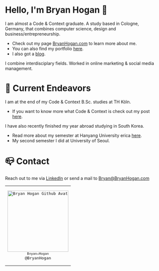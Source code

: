 # Hello, I'm Bryan Hogan 👋
I am almost a Code & Context graduate. A study based in Cologne, Germany, that combines computer science, design and business/entrepreneurship.

- Check out my page [BryanHogan.com](https://bryanhogan.com) to learn more about me.
- You can also find my portfolio [here](https://bryanhogan.com/portfolio).
- I also got a [blog](https://bryanhogan.com/blog).

I combine interdisciplary fields. Worked in online marketing & social media management.

# 🧭 Current Endeavors
I am at the end of my Code & Context B.Sc. studies at TH Köln.
- If you want to know more what Code & Context is check out my post [here](https://bryanhogan.com/blog/what-is-coco).

I have also recently finished my year abroad studying in South Korea.
- Read more about my semester at Hanyang University erica [here](https://bryanhogan.com/blog/hanyang-erica-exchange).
- My second semester I did at University of Seoul.

# 📪 Contact
Reach out to me via [LinkedIn](https://www.linkedin.com/in/bryanhoganme/) or send a mail to Bryan@BryanHogan.com


<table>
    <tr>
    <td align="center" width="200"><pre><a href="https://github.com/BryanHogan"><img src="https://avatars.githubusercontent.com/u/93101097?v=4" width="200" alt="Bryan Hogan Github Avatar" /><br><sub>Bryan Hogan</sub></a><br>@BryanHogan</pre></td>
    </tr>
</table>